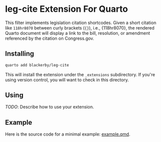 # leg-cite Extension For Quarto

This filter implements legislation citation shortcodes. Given a short citation like `118hr8070` between curly brackets (`{}`), i.e., {118hr8070}, the rendered Quarto document will display a link to the bill, resolution, or amendment referenced by the citation on Congress.gov.

## Installing

```bash
quarto add blackerby/leg-cite
```

This will install the extension under the `_extensions` subdirectory.
If you're using version control, you will want to check in this directory.

## Using

_TODO_: Describe how to use your extension.

## Example

Here is the source code for a minimal example: [example.qmd](example.qmd).

